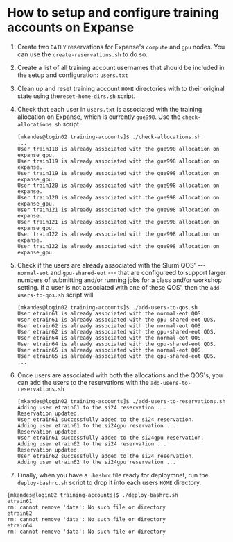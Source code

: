 # How to setup and configure training accounts on Expanse

1. Create two `DAILY` reservations for Expanse's `compute` and `gpu` nodes. You can use the `create-reservations.sh` to do so.
2. Create a list of all training account usernames that should be included in the setup and configuration: `users.txt`
3. Clean up and reset training account `HOME` directories with to their original state using the`reset-home-dirs.sh` script.
4. Check that each user in `users.txt` is associated with the training allocation on Expanse, which is currently `gue998`. Use the `check-allocations.sh` script.
   
   ```
   [mkandes@login02 training-accounts]$ ./check-allocations.sh
   ...
   User train118 is already associated with the gue998 allocation on expanse_gpu.
   User train119 is already associated with the gue998 allocation on expanse.
   User train119 is already associated with the gue998 allocation on expanse_gpu.
   User train120 is already associated with the gue998 allocation on expanse.
   User train120 is already associated with the gue998 allocation on expanse_gpu.
   User train121 is already associated with the gue998 allocation on expanse.
   User train121 is already associated with the gue998 allocation on expanse_gpu.
   User train122 is already associated with the gue998 allocation on expanse.
   User train122 is already associated with the gue998 allocation on expanse_gpu.
   ```
5. Check if the users are already associated with the Slurm QOS' --- `normal-eot` and `gpu-shared-eot` --- that are configureed to support larger numbers of submitting and/or running jobs for a class and/or workshop setting. If a user is not associated with one of these QOS', then the `add-users-to-qos.sh` script will 

   ```
   [mkandes@login02 training-accounts]$ ./add-users-to-qos.sh 
   User etrain61 is already associated with the normal-eot QOS.
   User etrain61 is already associated with the gpu-shared-eot QOS.
   User etrain62 is already associated with the normal-eot QOS.
   User etrain62 is already associated with the gpu-shared-eot QOS.
   User etrain64 is already associated with the normal-eot QOS.
   User etrain64 is already associated with the gpu-shared-eot QOS.
   User etrain65 is already associated with the normal-eot QOS.
   User etrain65 is already associated with the gpu-shared-eot QOS.
   ...
   ```
   
6. Once users are associated with both the allocations and the QOS's, you can add the users to the reservations with the `add-users-to-reservations.sh`

   ```
   [mkandes@login02 training-accounts]$ ./add-users-to-reservations.sh 
   Adding user etrain61 to the si24 reservation ...
   Reservation updated.
   User etrain61 successfully added to the si24 reservation.
   Adding user etrain61 to the si24gpu reservation ...
   Reservation updated.
   User etrain61 successfully added to the si24gpu reservation.
   Adding user etrain62 to the si24 reservation ...
   Reservation updated.
   User etrain62 successfully added to the si24 reservation.
   Adding user etrain62 to the si24gpu reservation ...
   ```

7. Finally, when you have a `.bashrc` file ready for deploymnet, run the `deploy-bashrc.sh` script to drop it into each users `HOME` directory.

```
[mkandes@login02 training-accounts]$ ./deploy-bashrc.sh 
etrain61
rm: cannot remove 'data': No such file or directory
etrain62
rm: cannot remove 'data': No such file or directory
etrain64
rm: cannot remove 'data': No such file or directory

```
